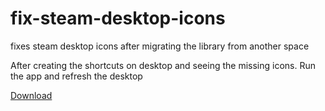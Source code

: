 # fix-steam-desktop-icons
fixes steam desktop icons after migrating the library from another space

After creating the shortcuts on desktop and seeing the missing icons.
Run the app and refresh the desktop

[Download](https://github.com/seyahdoo/fix-steam-desktop-icons/releases/latest/download/fix-steam-desktop-icons.exe)
